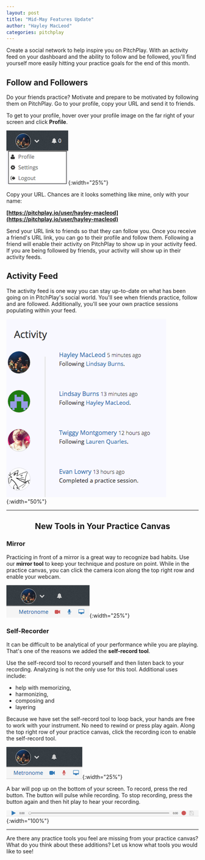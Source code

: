 ```yaml
---
layout: post
title: "Mid-May Features Update"
author: "Hayley MacLeod"
categories: pitchplay
---
```

Create a social network to help inspire you on PitchPlay. With an activity feed on your dashboard and the ability to follow and be followed, you'll find yourself more easily hitting your practice goals for the end of this month.

## Follow and Followers

Do your friends practice? Motivate and prepare to be motivated by following them on PitchPlay. Go to your profile, copy your URL and send it to friends.

To get to your profile, hover over your profile image on the far right of your screen and click __Profile__.

![](/assets/img/2016-05-13/gotoprofile.png){:width="25%"}

Copy your URL. Chances are it looks something like mine, only with your name:

__[https://pitchplay.io/user/hayley-macleod](https://pitchplay.io/user/hayley-macleod)__

Send your URL link to friends so that they can follow you. Once you receive a friend's URL link, you can go to their profile and follow them. Following a friend will enable their activity on PitchPlay to show up in your activity feed. If you are being followed by friends, your activity will show up in their activity feeds.

## Activity Feed

The activity feed is one way you can stay up-to-date on what has been going on in PitchPlay's social world. You'll see when friends practice, follow and are followed. Additionally, you'll see your own practice sessions populating within your feed.

![](/assets/img/2016-05-13/activityfeed.png){:width="50%"}

---

## <center> New Tools in Your Practice Canvas

### Mirror

Practicing in front of a mirror is a great way to recognize bad habits. Use our __mirror tool__ to keep your technique and posture on point. While in the practice canvas, you can click the camera icon along the top right row and enable your webcam.

![](/assets/img/2016-05-13/mirror.png){:width="25%"}


### Self-Recorder

It can be difficult to be analytical of your performance while you are playing. That's one of the reasons we added the __self-record tool__.

Use the self-record tool to record yourself and then listen back to your recording. Analyzing is not the only use for this tool. Additional uses include:

* help with memorizing,
* harmonizing,
* composing and
* layering

Because we have set the self-record tool to loop back, your hands are free to work with your instrument. No need to rewind or press play again. Along the top right row of your practice canvas, click the recording icon to enable the self-record tool.

![](/assets/img/2016-05-13/record.png){:width="25%"}

A bar will pop up on the bottom of your screen. To record, press the red button. The button will pulse while recording. To stop recording, press the button again and then hit play to hear your recording.

![](/assets/img/2016-05-13/recordbar.png){:width="100%"}

---
Are there any practice tools you feel are missing from your practice canvas? What do you think about these additions? Let us know what tools you would like to see!

